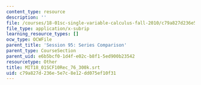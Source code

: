 ```yaml
---
content_type: resource
description: ''
file: /courses/18-01sc-single-variable-calculus-fall-2010/c79a827d236e5e7c8e12dd075ef10f31_MIT18_01SCF10Rec_76_300k.vtt
file_type: application/x-subrip
learning_resource_types: []
ocw_type: OCWFile
parent_title: 'Session 95: Series Comparison'
parent_type: CourseSection
parent_uid: e6b5bcf0-1d4f-e02c-b8f1-5ed900b23542
resourcetype: Other
title: MIT18_01SCF10Rec_76_300k.srt
uid: c79a827d-236e-5e7c-8e12-dd075ef10f31
---
```

